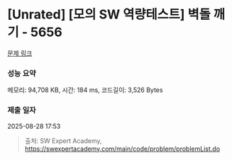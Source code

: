 # [Unrated] [모의 SW 역량테스트] 벽돌 깨기 - 5656 

[문제 링크](https://swexpertacademy.com/main/code/problem/problemDetail.do?contestProbId=AWXRQm6qfL0DFAUo) 

### 성능 요약

메모리: 94,708 KB, 시간: 184 ms, 코드길이: 3,526 Bytes

### 제출 일자

2025-08-28 17:53



> 출처: SW Expert Academy, https://swexpertacademy.com/main/code/problem/problemList.do